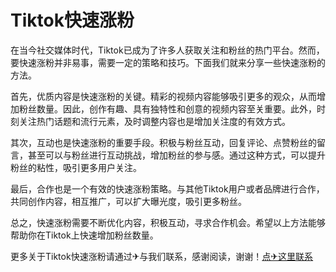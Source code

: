 # Tiktok快速涨粉

在当今社交媒体时代，Tiktok已成为了许多人获取关注和粉丝的热门平台。然而，要快速涨粉并非易事，需要一定的策略和技巧。下面我们就来分享一些快速涨粉的方法。

首先，优质内容是快速涨粉的关键。精彩的视频内容能够吸引更多的观众，从而增加粉丝数量。因此，创作有趣、具有独特性和创意的视频内容至关重要。此外，时刻关注热门话题和流行元素，及时调整内容也是增加关注度的有效方式。

其次，互动也是快速涨粉的重要手段。积极与粉丝互动，回复评论、点赞粉丝的留言，甚至可以与粉丝进行互动挑战，增加粉丝的参与感。通过这种方式，可以提升粉丝的粘性，吸引更多用户关注。

最后，合作也是一个有效的快速涨粉策略。与其他Tiktok用户或者品牌进行合作，共同创作内容，相互推广，可以扩大曝光度，吸引更多粉丝。

总之，快速涨粉需要不断优化内容，积极互动，寻求合作机会。希望以上方法能够帮助你在Tiktok上快速增加粉丝数量。

更多关于Tiktok快速涨粉请通过✈与我们联系，感谢阅读，谢谢！[点✈这里联系](https://t.me/lm999bot)